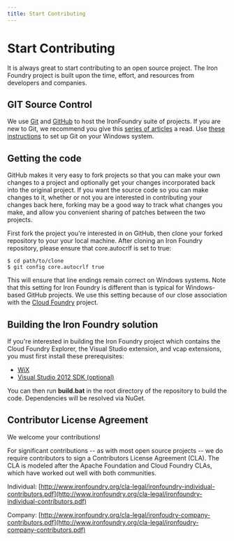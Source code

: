 ```yaml
---
title: Start Contributing
---
```


# Start Contributing

It is always great to start contributing to an open source project. The Iron Foundry project is built upon the time, effort, and resources from developers and companies. 

## GIT Source Control
We use [Git](http://git-scm.com) and [GitHub](http://github.com/ironfoundry) to host the IronFoundry suite of projects. If you are new to Git, we recommend you give this [series of articles](http://www.lostechies.com/blogs/jason_meridth/archive/2009/06/01/git-for-windows-developers-git-series-part-1.aspx) a read.  Use [these instructions](http://help.github.com/win-set-up-git/) to set up Git on your Windows system.

## Getting the code
GitHub makes it very easy to fork projects so that you can make your own changes to a project and optionally get your changes incorporated back into the original project. If you want the source code so you can make changes to it, whether or not you are interested in contributing your changes back here, forking may be a good way to track what changes you make, and allow you convenient sharing of patches between the two projects.

First fork the project you're interested in on GitHub, then clone your forked repository to your your local machine.  After cloning an Iron Foundry repository, please ensure that core.autocrlf is set to true:

```
$ cd path/to/clone
$ git config core.autocrlf true
```

This will ensure that line endings remain correct on Windows systems.  Note that this setting for Iron Foundry is different than is typical for Windows-based GitHub projects.  We use this setting because of our close association with the [Cloud Foundry](https://github.com/CloudFoundry) project.

## Building the Iron Foundry solution
If you're interested in building the Iron Foundry project which contains the Cloud Foundry Explorer, the Visual Studio extension, and vcap extensions, you must first install these prerequisites:

* [WiX](http://wixtoolset.org/)
* [Visual Studio 2012 SDK (optional)](http://www.microsoft.com/en-us/download/details.aspx?id=30668)

You can then run **build.bat** in the root directory of the repository to build the code.  Dependencies will be resolved via NuGet.

## Contributor License Agreement
We welcome your contributions!

For significant contributions --  as with most open source projects -- we do require contributors to sign a Contributors License Agreement (CLA). The CLA is modeled after the Apache Foundation and Cloud Foundry CLAs, which have worked out well with both communities. 

Individual: [http://www.ironfoundry.org/cla-legal/ironfoundry-individual-contributors.pdf](http://www.ironfoundry.org/cla-legal/ironfoundry-individual-contributors.pdf)

Company: [http://www.ironfoundry.org/cla-legal/ironfoudry-company-contributors.pdf](http://www.ironfoundry.org/cla-legal/ironfoudry-company-contributors.pdf)
